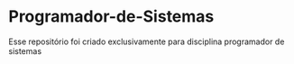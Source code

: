 # Programador-de-Sistemas
Esse repositório foi criado exclusivamente para disciplina programador de sistemas
